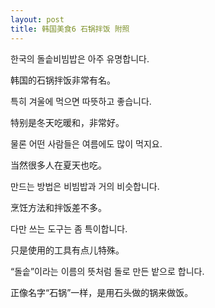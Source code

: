 ```yaml
---
layout: post
title: 韩国美食6 石锅拌饭 附照
---
```


한국의 돌솥비빔밥은 아주 유명합니다.

韩国的石锅拌饭非常有名。

특히 겨울에 먹으면 따뜻하고 좋습니다.

特别是冬天吃暖和，非常好。

물론 어떤 사람들은 여름에도 많이 먹지요.

当然很多人在夏天也吃。

만드는 방법은 비빔밥과 거의 비슷합니다.

烹饪方法和拌饭差不多。

다만 쓰는 도구는 좀 특이합니다.

只是使用的工具有点儿特殊。

“돌솥”이라는 이름의 뜻처럼 돌로 만든 밭으로 합니다.

正像名字“石锅”一样，是用石头做的锅来做饭。
